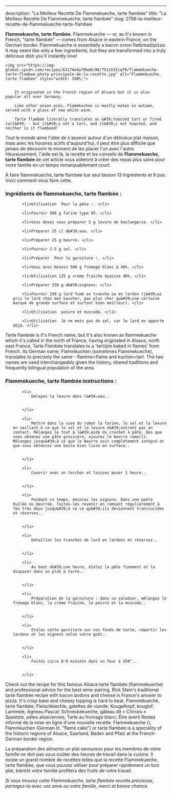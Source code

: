 ---
description: "La Meilleur Recette De Flammekueche, tarte flambée"
title: "La Meilleur Recette De Flammekueche, tarte flambée"
slug: 2756-la-meilleur-recette-de-flammekueche-tarte-flambee

<p>
	<strong>Flammekueche, tarte flambée</strong>. 
	Flammekueche — or, as it&#39;s known in French, &#34;tarte flambée&#34; — comes from Alsace in eastern France, on the German border. Flammekueche is essentially a bacon onion flatbread/pizza. It may seem like only a few ingredients, but they are transformed into a truly delicious dish you&#39;ll instantly love!
</p>
<p>
	
	<img src="https://img-global.cpcdn.com/recipes/63174e4a70be6c98/751x532cq70/flammekueche-tarte-flambee-photo-principale-de-la-recette.jpg" alt="Flammekueche, tarte flambée" style="width: 100%;">
	
	
		It originated in the French region of Alsace but it is also popular all over Germany.
	
		Like other onion pies, Flammkuchen is mostly eaten in autumn, served with a glass of new white wine.
	
		Tarte flambée literally translates as &#39;toasted tart or fired tart&#39; - but it&#39;s not a tart, and it&#39;s not toasted, and neither is it flambeed!
	
</p>

Tout le monde aime l'idée de s'asseoir autour d'un délicieux plat maison, mais avec les horaires actifs d'aujourd'hui, il peut être plus difficile que jamais de découvrir le moment de les placer l'un avec l'autre. Heureusement, l'aide est là, la recette et les conseils de <strong> Flammekueche, tarte flambée </strong> de cet article vous aideront à créer des repas plus sains pour votre famille en un temps remarquablement court.

<!--inarticleads1-->

À faire flammekueche, tarte flambée tue seul besion 13 Ingrédients et 9 pas. Voici comment vous faire cette.

<h3>Ingrédients de flammekueche, tarte flambée :</h3>

<ol>
	
		<li>Utilisation  Pour la pâte :. </li>
	
		<li>Fournir 500 g farine type 45. </li>
	
		<li>Vous devez vous préparer 5 g levure de boulangerie. </li>
	
		<li>Préparer 25 cl d&#39;eau. </li>
	
		<li>Préparer 25 g beurre. </li>
	
		<li>Fournir 2.5 g sel. </li>
	
		<li>Préparer  Pour la garniture :. </li>
	
		<li>Vous avez besoin 500 g fromage blanc à 40%. </li>
	
		<li>Utilisation 125 g crème fraiche épaisse 40%. </li>
	
		<li>Préparer 250 g d&#39;oignons. </li>
	
		<li>Fournir 250 g lard fumé en tranche ou en lardon (j&#39;ai pris le lard chez mon boucher, pas plus cher qu&#39;une certaine marque de grande surface et surtout bien meilleur). </li>
	
		<li>Utilisation  poivre et muscade. </li>
	
		<li>Utilisation  Je ne mets pas de sel, car le lard en apporte déjà. </li>
	
</ol>

Tarte flambée is it&#39;s French name, but it&#39;s also known as flammekueche which it&#39;s called in the north of France, having originated in Alsace, north east France. Tarte Flambée translates to a &#39;tart/pie baked in flames&#39; from French. Its German name, Flammkuchen (sometimes Flammekueche), translates to precisely the same - flamme=flame and kuchen=tart. The two names are used interchangeably given the history, shared traditions and frequently bilingual population of the area. 

<!--inarticleads2-->

<h3>Flammekueche, tarte flambée instructions :</h3>

<ol>
	
		<li>
			Délayez la levure dans l&#39;eau..
			
			
		</li>
	
		<li>
			Mettre dans la cuve du robot la farine, le sel et la levure en veillant à ce que le sel et la levure n&#39;entrent pas en contact. Mélangez le tout à l&#39;aide du crochet à pâte. Dès que vous obtenez une pâte grossière, ajoutez le beurre ramolli. Mélangez jusqu&#39;à ce que le beurre soit complètement intégré et que vous obteniez une boule bien lisse en surface..
			
			
		</li>
	
		<li>
			Couvrir avec un torchon et laissez poser 1 heure..
			
			
		</li>
	
		<li>
			Pendant ce temps, émincez les oignons. Dans une poêle huilée ou beurrée, faites-les revenir en remuant régulièrement à feu très doux jusqu&#39;à ce ce qu&#39;ils deviennent translucides et réservez..
			
			
		</li>
	
		<li>
			Détaillez les tranches de lard en lardons et réservez..
			
			
		</li>
	
		<li>
			Au bout d&#39;une heure, étalez la pâte finement et la disposer dans un plat à tarte..
			
			
		</li>
	
		<li>
			Préparation de la garniture : dans un saladier, mélangez le fromage blanc, la crème fraiche, le poivre et la muscade..
			
			
		</li>
	
		<li>
			Etalez cette garniture sur vos fonds de tarte, répartir les lardons et les oignons selon votre goût..
			
			
		</li>
	
		<li>
			Faites cuire 8-9 minutes dans un four à 250°..
			
			
		</li>
	
</ol>

Check out the recipe for this famous Alsace tarte flambée (flammekueche) and professional advice for the best wine-pairing. Rick Stein&#39;s traditional tarte flambée recipe with bacon lardons and cheese is France&#39;s answer to pizza. It&#39;s crisp base and cheesy topping is hard to beat. Flammekueche, tarte flambée; Fleischkiechle, galettes de viande; Kougelhopf, kouglof; Lammele, Agneau Pascal; Schneckekueche, gâteau dit « Chinois » Spaetzle, pâtes alsaciennes; Tarte au fromage blanc; Être averti Restez informé de la mise en ligne d&#39;une nouvelle recette. Flammekueche (), Flammkuchen (German lit. &#34;flame cake&#34;) or tarte flambée is a speciality of the historic regions of Alsace, Saarland, Baden and Pfalz at the French-German border region. 

<!--inarticleads1-->

<p>
La préparation des aliments un plat savoureux pour les membres de votre famille ne doit pas vous coûter des heures de travail dans la cuisine. Il existe un grand nombre de recettes telles que la recette Flammekueche, tarte flambée, que vous pouvez utiliser pour préparer rapidement un bon plat, bientôt votre famille profitera des fruits de votre travail.
</p>

<p>
<i>Si vous trouvez cette Flammekueche, tarte flambée recette précieuse, partagez-la avec vos amis ou votre famille, merci et bonne chance.</i>
</p>
